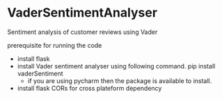 # VaderSentimentAnalyser
Sentiment analysis of customer reviews using Vader 

prerequisite for running the code
- install flask
- install Vader sentiment analyser using following command.
    pip install vaderSentiment
    - if you are using pycharm then the package is available to install.
- install flask CORs for cross plateform dependency
